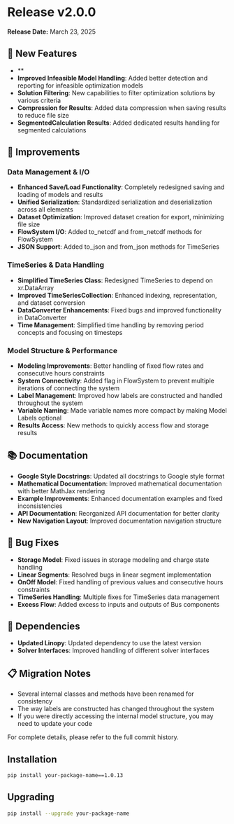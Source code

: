 # Release v2.0.0

**Release Date:** March 23, 2025

## 🚀 New Features

- **
- **Improved Infeasible Model Handling**: Added better detection and reporting for infeasible optimization models
- **Solution Filtering**: New capabilities to filter optimization solutions by various criteria
- **Compression for Results**: Added data compression when saving results to reduce file size
- **SegmentedCalculation Results**: Added dedicated results handling for segmented calculations

## 🔧 Improvements

### Data Management & I/O

- **Enhanced Save/Load Functionality**: Completely redesigned saving and loading of models and results
- **Unified Serialization**: Standardized serialization and deserialization across all elements
- **Dataset Optimization**: Improved dataset creation for export, minimizing file size
- **FlowSystem I/O**: Added to_netcdf and from_netcdf methods for FlowSystem
- **JSON Support**: Added to_json and from_json methods for TimeSeries

### TimeSeries & Data Handling

- **Simplified TimeSeries Class**: Redesigned TimeSeries to depend on xr.DataArray
- **Improved TimeSeriesCollection**: Enhanced indexing, representation, and dataset conversion
- **DataConverter Enhancements**: Fixed bugs and improved functionality in DataConverter
- **Time Management**: Simplified time handling by removing period concepts and focusing on timesteps

### Model Structure & Performance

- **Modeling Improvements**: Better handling of fixed flow rates and consecutive hours constraints
- **System Connectivity**: Added flag in FlowSystem to prevent multiple iterations of connecting the system
- **Label Management**: Improved how labels are constructed and handled throughout the system
- **Variable Naming**: Made variable names more compact by making Model Labels optional
- **Results Access**: New methods to quickly access flow and storage results

## 📚 Documentation

- **Google Style Docstrings**: Updated all docstrings to Google style format
- **Mathematical Documentation**: Improved mathematical documentation with better MathJax rendering
- **Example Improvements**: Enhanced documentation examples and fixed inconsistencies
- **API Documentation**: Reorganized API documentation for better clarity
- **New Navigation Layout**: Improved documentation navigation structure

## 🐛 Bug Fixes

- **Storage Model**: Fixed issues in storage modeling and charge state handling
- **Linear Segments**: Resolved bugs in linear segment implementation
- **OnOff Model**: Fixed handling of previous values and consecutive hours constraints
- **TimeSeries Handling**: Multiple fixes for TimeSeries data management
- **Excess Flow**: Added excess to inputs and outputs of Bus components

## 🔄 Dependencies

- **Updated Linopy**: Updated dependency to use the latest version
- **Solver Interfaces**: Improved handling of different solver interfaces

## 📋 Migration Notes

- Several internal classes and methods have been renamed for consistency
- The way labels are constructed has changed throughout the system
- If you were directly accessing the internal model structure, you may need to update your code

For complete details, please refer to the full commit history.

## Installation

```bash
pip install your-package-name==1.0.13
```

## Upgrading

```bash
pip install --upgrade your-package-name
```